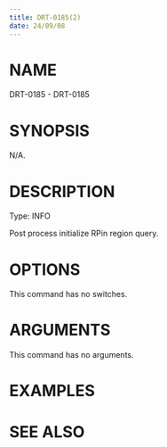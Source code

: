 ```yaml
---
title: DRT-0185(2)
date: 24/09/08
---
```


# NAME

DRT-0185 - DRT-0185

# SYNOPSIS

N/A.

# DESCRIPTION

Type: INFO

Post process initialize RPin region query.

# OPTIONS

This command has no switches.

# ARGUMENTS

This command has no arguments.

# EXAMPLES

# SEE ALSO
